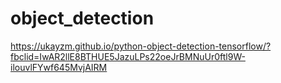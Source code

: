 # object_detection

https://ukayzm.github.io/python-object-detection-tensorflow/?fbclid=IwAR2llE8BTHUE5JazuLPs22oeJrBMNuUr0ftl9W-ilouvlFYwf645MvjAIRM
